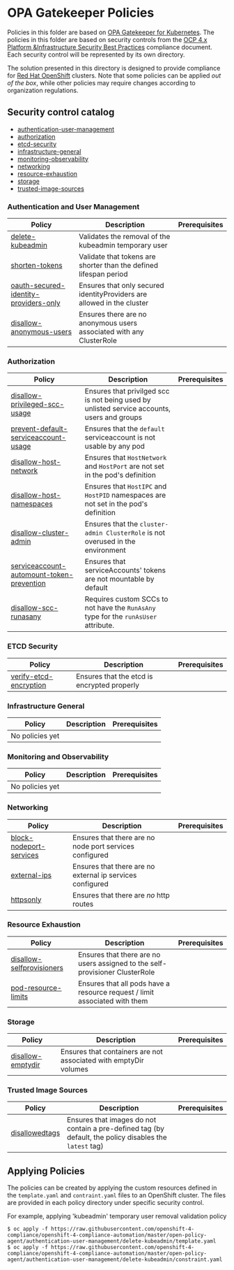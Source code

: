 # OPA Gatekeeper Policies
Policies in this folder are based on [OPA Gatekeeper for Kubernetes](https://www.openpolicyagent.org/docs/latest/kubernetes-introduction/). The policies in this folder are based on security controls from the [OCP 4.x Platform &Infrastructure Security Best Practices](https://github.com/rhilconsultants/openshift/blob/master/featureReference/Red%20Hat%20Openshift%204.x%20Security%20Best%20Practices%20-%20Public%20Edition%20-%20Final%20v2%20(2).pdf) compliance document. Each security control will be represented by its own directory.

The solution presented in this directory is designed to provide compliance for  [Red Hat OpenShift](https://www.openshift.com/) clusters. Note that some policies can be applied _out of the box_, while other policies may require changes according to organization regulations.

## Security control catalog
- [authentication-user-management](./authentication-user-management)
- [authorization](./authorization)
- [etcd-security](./etcd-security)
- [infrastructure-general](./infrastructure-general)
- [monitoring-observability](./monitoring-observability)
- [networking](./networking)
- [resource-exhaustion](./resource-exhaustion)
- [storage](./storage)
- [trusted-image-sources](./trusted-image-sources)


### Authentication and User Management
Policy  | Description | Prerequisites
------- | ----------- | -------------
[delete-kubeadmin](./authentication-user-management/delete-kubeadmin) | Validates the removal of the kubeadmin temporary user |
[shorten-tokens](./authentication-user-management/shorten-tokens) | Validate that tokens are shorter than the defined lifespan period |
[oauth-secured-identity-providers-only](./authentication-user-management/oauth-secured-identity-providers-only) | Ensures that only secured identityProviders are allowed in the cluster |
[disallow-anonymous-users](./authentication/disallow-anonymous-users) | Ensures there are no anonymous users associated with any ClusterRole |

### Authorization
Policy  | Description | Prerequisites
------- | ----------- | -------------
[disallow-privileged-scc-usage](./authorization/disallow-privileged-scc-usage) | Ensures that privilged scc is not being used by unlisted service accounts, users and groups |
[prevent-default-serviceaccount-usage](./authorization/gatekeeper-prevent-default-serviceaccount-usage) | Ensures that the `default` serviceaccount is not usable by any pod |
[disallow-host-network](./authorization/disallow-host-network) | Ensures that `HostNetwork` and `HostPort` are not set in the pod's definition |
[disallow-host-namespaces](./authorization/disallow-host-namespaces) | Ensures that `HostIPC` and `HostPID` namespaces are not set in the pod's definition |
[disallow-cluster-admin](./authorization/disallow-cluster-admin) | Ensures that the `cluster-admin ClusterRole` is not overused in the environment |
[serviceaccount-automount-token-prevention](./authorization/serviceaccount_automounttoken_prevention) | Ensures that serviceAccounts' tokens are not mountable by default  |
[disallow-scc-runasany](./authorization/disallow-scc-runasany) | Requires custom SCCs to not have the `RunAsAny` type for the `runAsUser` attribute. |

### ETCD Security
Policy  | Description | Prerequisites
------- | ----------- | -------------
[verify-etcd-encryption](./etcd-security/verify-etcd-encryption) | Ensures that the etcd is encrypted properly |

### Infrastructure General
Policy  | Description | Prerequisites
------- | ----------- | -------------
No policies yet       |  | 

### Monitoring and Observability
Policy  | Description | Prerequisites
------- | ----------- | -------------
No policies yet       |  |

### Networking
Policy  | Description | Prerequisites
------- | ----------- | -------------
[block-nodeport-services](./networking/block-nodeport-services) | Ensures that there are no node port services configured |
[external-ips](./networking/external-ips) | Ensures that there are no external ip services configured |
[httpsonly](./networking/httpsonly) | Ensures that there are *no* http routes | 


### Resource Exhaustion
Policy  | Description | Prerequisites
------- | ----------- | -------------
[disallow-selfprovisioners](./resource-exhaustion/disallow-self-provisioner/) | Ensures that there are no users assigned to the self-provisioner ClusterRole |
[pod-resource-limits](./resource-exhaustion/pod-resource-limits/) | Ensures that all pods have a resource request / limit associated with them |

### Storage
Policy  | Description | Prerequisites
------- | ----------- | -------------
[disallow-emptydir](./storage/disallow-emptydir) | Ensures that containers are not associated with emptyDir volumes |

### Trusted Image Sources
Policy  | Description | Prerequisites
------- | ----------- | -------------
[disallowedtags](./trusted-image-sources/disallowedtags) | Ensures that images do not contain a pre-defined tag (by default, the policy disables the `latest` tag) | 

## Applying Policies
The policies can be created by applying the custom resources defined in the `template.yaml` and `contraint.yaml` files to an OpenShift cluster. The files are provided in each policy directory under specific security control.

For example, applying 'kubeadmin' temporary user removal validation policy

```
$ oc apply -f https://raw.githubusercontent.com/openshift-4-compliance/openshift-4-compliance-automation/master/open-policy-agent/authentication-user-management/delete-kubeadmin/template.yaml
$ oc apply -f https://raw.githubusercontent.com/openshift-4-compliance/openshift-4-compliance-automation/master/open-policy-agent/authentication-user-management/delete-kubeadmin/constraint.yaml
```
